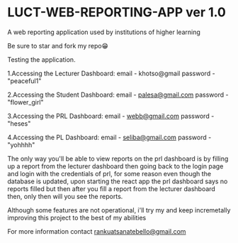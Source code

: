 # LUCT-WEB-REPORTING-APP ver 1.0
A web reporting application used by institutions of higher learning

Be sure to star and fork my repo😁

Testing the application.

1.Accessing the Lecturer Dashboard:
email - khotso@gmail password - "peaceful1"

2.Accessing the Student Dashboard:
email - palesa@gmail.com password - "flower_girl"

3.Accessing the PRL Dashboard:
email - webb@gmail.com password - "heses"

4.Accessing the PL Dashboard:
email - seliba@gmail.com password - "yohhhh"

The only way you'll be able to view reports on the prl dashboard is by filling up a report from the lecturer dashboard then going back to the login page and login with the credentials of prl, for some reason even though the database is updated, upon starting the react app the prl dashboard says no reports filled but then after you fill a report from the lecturer dashboard then, only then will you see the reports.

Although some features are not operational, i'll try my and keep incremetally improving this project to the best of my abilities

For more information contact rankuatsanatebello@gmail.com

